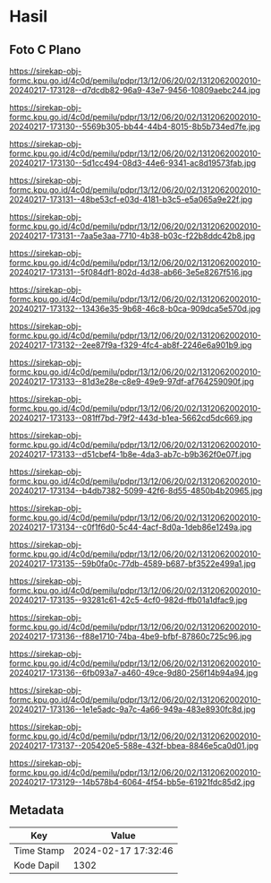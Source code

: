 # Hasil

## Foto C Plano

https://sirekap-obj-formc.kpu.go.id/4c0d/pemilu/pdpr/13/12/06/20/02/1312062002010-20240217-173128--d7dcdb82-96a9-43e7-9456-10809aebc244.jpg

https://sirekap-obj-formc.kpu.go.id/4c0d/pemilu/pdpr/13/12/06/20/02/1312062002010-20240217-173130--5569b305-bb44-44b4-8015-8b5b734ed7fe.jpg

https://sirekap-obj-formc.kpu.go.id/4c0d/pemilu/pdpr/13/12/06/20/02/1312062002010-20240217-173130--5d1cc494-08d3-44e6-9341-ac8d19573fab.jpg

https://sirekap-obj-formc.kpu.go.id/4c0d/pemilu/pdpr/13/12/06/20/02/1312062002010-20240217-173131--48be53cf-e03d-4181-b3c5-e5a065a9e22f.jpg

https://sirekap-obj-formc.kpu.go.id/4c0d/pemilu/pdpr/13/12/06/20/02/1312062002010-20240217-173131--7aa5e3aa-7710-4b38-b03c-f22b8ddc42b8.jpg

https://sirekap-obj-formc.kpu.go.id/4c0d/pemilu/pdpr/13/12/06/20/02/1312062002010-20240217-173131--5f084df1-802d-4d38-ab66-3e5e8267f516.jpg

https://sirekap-obj-formc.kpu.go.id/4c0d/pemilu/pdpr/13/12/06/20/02/1312062002010-20240217-173132--13436e35-9b68-46c8-b0ca-909dca5e570d.jpg

https://sirekap-obj-formc.kpu.go.id/4c0d/pemilu/pdpr/13/12/06/20/02/1312062002010-20240217-173132--2ee87f9a-f329-4fc4-ab8f-2246e6a901b9.jpg

https://sirekap-obj-formc.kpu.go.id/4c0d/pemilu/pdpr/13/12/06/20/02/1312062002010-20240217-173133--81d3e28e-c8e9-49e9-97df-af764259090f.jpg

https://sirekap-obj-formc.kpu.go.id/4c0d/pemilu/pdpr/13/12/06/20/02/1312062002010-20240217-173133--081ff7bd-79f2-443d-b1ea-5662cd5dc669.jpg

https://sirekap-obj-formc.kpu.go.id/4c0d/pemilu/pdpr/13/12/06/20/02/1312062002010-20240217-173133--d51cbef4-1b8e-4da3-ab7c-b9b362f0e07f.jpg

https://sirekap-obj-formc.kpu.go.id/4c0d/pemilu/pdpr/13/12/06/20/02/1312062002010-20240217-173134--b4db7382-5099-42f6-8d55-4850b4b20965.jpg

https://sirekap-obj-formc.kpu.go.id/4c0d/pemilu/pdpr/13/12/06/20/02/1312062002010-20240217-173134--c0f1f6d0-5c44-4acf-8d0a-1deb86e1249a.jpg

https://sirekap-obj-formc.kpu.go.id/4c0d/pemilu/pdpr/13/12/06/20/02/1312062002010-20240217-173135--59b0fa0c-77db-4589-b687-bf3522e499a1.jpg

https://sirekap-obj-formc.kpu.go.id/4c0d/pemilu/pdpr/13/12/06/20/02/1312062002010-20240217-173135--93281c61-42c5-4cf0-982d-ffb01a1dfac9.jpg

https://sirekap-obj-formc.kpu.go.id/4c0d/pemilu/pdpr/13/12/06/20/02/1312062002010-20240217-173136--f88e1710-74ba-4be9-bfbf-87860c725c96.jpg

https://sirekap-obj-formc.kpu.go.id/4c0d/pemilu/pdpr/13/12/06/20/02/1312062002010-20240217-173136--6fb093a7-a460-49ce-9d80-256f14b94a94.jpg

https://sirekap-obj-formc.kpu.go.id/4c0d/pemilu/pdpr/13/12/06/20/02/1312062002010-20240217-173136--1e1e5adc-9a7c-4a66-949a-483e8930fc8d.jpg

https://sirekap-obj-formc.kpu.go.id/4c0d/pemilu/pdpr/13/12/06/20/02/1312062002010-20240217-173137--205420e5-588e-432f-bbea-8846e5ca0d01.jpg

https://sirekap-obj-formc.kpu.go.id/4c0d/pemilu/pdpr/13/12/06/20/02/1312062002010-20240217-173129--14b578b4-6064-4f54-bb5e-61921fdc85d2.jpg


## Metadata

| Key        | Value               |
| ---------- | ------------------- |
| Time Stamp | 2024-02-17 17:32:46 |
| Kode Dapil | 1302                |



